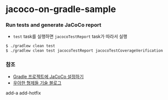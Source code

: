 # jacoco-on-gradle-sample

### Run tests and generate JaCoCo report
- `test` task를 실행하면 `jacocoTestReport` task가 따라서 실행

```bash
$ ./gradlew clean test
$ ./gradlew clean test jacocoTestReport jacocoTestCoverageVerification
```

### 참조
- [Gradle 프로젝트에 JaCoCo 설정하기](http://woowabros.github.io/experience/2020/02/02/jacoco-config-on-gradle-project.html)
- [우아한 형제들 기술 블로그](http://woowabros.github.io/)

add-a
add-hotfix